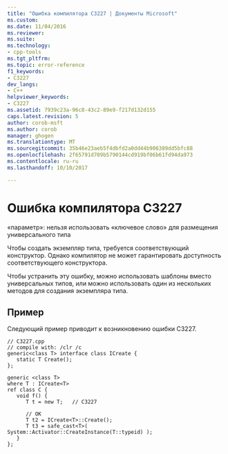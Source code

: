 ```yaml
---
title: "Ошибка компилятора C3227 | Документы Microsoft"
ms.custom: 
ms.date: 11/04/2016
ms.reviewer: 
ms.suite: 
ms.technology:
- cpp-tools
ms.tgt_pltfrm: 
ms.topic: error-reference
f1_keywords:
- C3227
dev_langs:
- C++
helpviewer_keywords:
- C3227
ms.assetid: 7939c23a-96c8-43c2-89e9-f217d132d155
caps.latest.revision: 5
author: corob-msft
ms.author: corob
manager: ghogen
ms.translationtype: MT
ms.sourcegitcommit: 35b46e23aeb5f4dbfd2a0dd44b906389dd5bfc88
ms.openlocfilehash: 2f65791d709b5790144cd919bf06b61fd94da973
ms.contentlocale: ru-ru
ms.lasthandoff: 10/10/2017

---
```

# <a name="compiler-error-c3227"></a>Ошибка компилятора C3227
«параметр»: нельзя использовать «ключевое слово» для размещения универсального типа  
  
 Чтобы создать экземпляр типа, требуется соответствующий конструктор. Однако компилятор не может гарантировать доступность соответствующего конструктора.  
  
 Чтобы устранить эту ошибку, можно использовать шаблоны вместо универсальных типов, или можно использовать один из нескольких методов для создания экземпляра типа.  
  
## <a name="example"></a>Пример  
 Следующий пример приводит к возникновению ошибки C3227.  
  
```  
// C3227.cpp  
// compile with: /clr /c  
generic<class T> interface class ICreate {  
   static T Create();  
};  
  
generic <class T>  
where T : ICreate<T>  
ref class C {  
   void f() {  
      T t = new T;   // C3227  
  
      // OK  
      T t2 = ICreate<T>::Create();  
      T t3 = safe_cast<T>( System::Activator::CreateInstance(T::typeid) );  
   }  
};  
```
